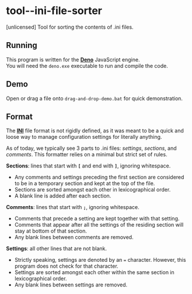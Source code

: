 # tool--ini-file-sorter
[unlicensed] Tool for sorting the contents of .ini files.

## Running
This program is written for the __[Deno](https://deno.land/)__ JavaScript engine.  
You will need the `deno.exe` executable to run and compile the code.

## Demo
Open or drag a file onto `drag-and-drop-demo.bat` for quick demonstration.

## Format
The __[INI](https://en.wikipedia.org/wiki/INI_file)__ file format is not rigidly defined, as it was meant to be a quick and loose way to manage configuration settings for literally anything.

As of today, we typically see 3 parts to .ini files: _settings_, _sections_, and _comments_. This formatter relies on a minimal but strict set of rules.

__Sections__: lines that start with __`[`__ and end with __`]`__, ignoring whitespace.
- Any comments and settings preceding the first section are considered to be in a temporary section and kept at the top of the file.
- Sections are sorted amongst each other in lexicographical order.
- A blank line is added after each section.

__Comments__: lines that start with __`;`__, ignoring whitespace.
- Comments that precede a setting are kept together with that setting.
- Comments that appear after all the settings of the residing section will stay at bottom of that section.
- Any blank lines between comments are removed.

__Settings__: all other lines that are not blank.
- Strictly speaking, settings are denoted by an `=` character. However, this program does not check for that character.
- Settings are sorted amongst each other within the same section in lexicographical order.
- Any blank lines between settings are removed.
